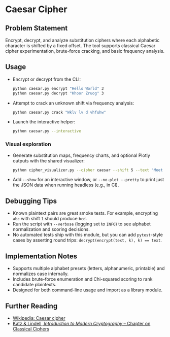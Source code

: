 # Caesar Cipher

## Problem Statement
Encrypt, decrypt, and analyze substitution ciphers where each alphabetic character is shifted by a fixed offset. The tool supports classical Caesar cipher experimentation, brute-force cracking, and basic frequency analysis.

## Usage
- Encrypt or decrypt from the CLI:
  ```bash
  python caesar.py encrypt "Hello World" 3
  python caesar.py decrypt "Khoor Zruog" 3
  ```
- Attempt to crack an unknown shift via frequency analysis:
  ```bash
  python caesar.py crack "Wklv lv d vhfuhw"
  ```
- Launch the interactive helper:
  ```bash
  python caesar.py --interactive
  ```

### Visual exploration
- Generate substitution maps, frequency charts, and optional Plotly outputs with the shared visualizer:
  ```bash
  python cipher_visualizer.py --cipher caesar --shift 5 --text "Meet me at the park" --output-json caesar.json --output-html caesar.html
  ```
- Add `--show` for an interactive window, or `--no-plot --pretty` to print just the JSON data when running headless (e.g., in CI).

## Debugging Tips
- Known plaintext pairs are great smoke tests. For example, encrypting `abc` with shift `1` should produce `bcd`.
- Run the script with `--verbose` (logging set to `INFO`) to see alphabet normalization and scoring decisions.
- No automated tests ship with this module, but you can add `pytest`-style cases by asserting round trips: `decrypt(encrypt(text, k), k) == text`.

## Implementation Notes
- Supports multiple alphabet presets (letters, alphanumeric, printable) and normalizes case internally.
- Includes brute-force enumeration and Chi-squared scoring to rank candidate plaintexts.
- Designed for both command-line usage and import as a library module.

## Further Reading
- [Wikipedia: Caesar cipher](https://en.wikipedia.org/wiki/Caesar_cipher)
- [Katz & Lindell, *Introduction to Modern Cryptography* – Chapter on Classical Ciphers](https://doi.org/10.1201/9781315311140)
